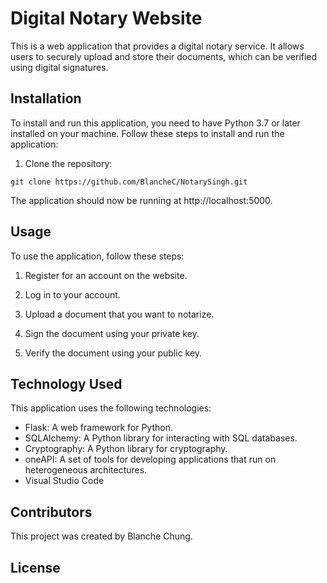 
# Digital Notary Website

This is a web application that provides a digital notary service. It allows users to securely upload and store their documents, which can be verified using digital signatures.

## Installation

To install and run this application, you need to have Python 3.7 or later installed on your machine. Follow these steps to install and run the application:

1. Clone the repository:

```
git clone https://github.com/BlancheC/NotarySingh.git
```


The application should now be running at http://localhost:5000.

## Usage

To use the application, follow these steps:

1. Register for an account on the website.

2. Log in to your account.

3. Upload a document that you want to notarize.

4. Sign the document using your private key.

5. Verify the document using your public key.

## Technology Used

This application uses the following technologies:

- Flask: A web framework for Python.
- SQLAlchemy: A Python library for interacting with SQL databases.
- Cryptography: A Python library for cryptography.
- oneAPI: A set of tools for developing applications that run on heterogeneous architectures.
- Visual Studio Code

## Contributors

This project was created by Blanche Chung.

## License

